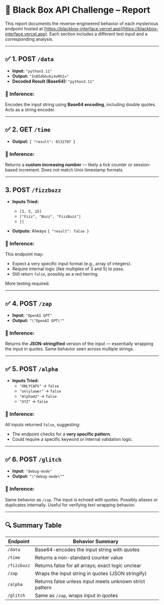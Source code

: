 # 🧪 Black Box API Challenge – Report

This report documents the reverse-engineered behavior of each mysterious endpoint hosted at [https://blackbox-interface.vercel.app](https://blackbox-interface.vercel.app). Each section includes a different test input and a corresponding analysis.

---

## ✅ 1. POST `/data`

- **Input:** `"python3.11"`
- **Output:** `"InB5dGhvbi4xMSI="`
- **Decoded Result (Base64):** `"python3.11"`

### 📌 Inference:
Encodes the input string using **Base64 encoding**, including double quotes. Acts as a string encoder.

---

## ✅ 2. GET `/time`

- **Output:** `{ "result": 8132707 }`

### 📌 Inference:
Returns a **custom increasing number** — likely a tick counter or session-based increment. Does not match Unix timestamp formats.

---

##  3. POST `/fizzbuzz`

- **Inputs Tried:**
  - `[3, 5, 15]`
  - `["Fizz", "Buzz", "FizzBuzz"]`
  - `[]`

- **Outputs:** Always `{ "result": false }`

### 📌 Inference:
This endpoint may:
- Expect a very specific input format (e.g., array of integers).
- Require internal logic (like multiples of 3 and 5) to pass.
- Still return `false`, possibly as a red herring.

More testing required.

---

## ✅ 4. POST `/zap`

- **Input:** `"OpenAI GPT"`
- **Output:** `"\"OpenAI GPT\""`

### 📌 Inference:
Returns the **JSON-stringified** version of the input — essentially wrapping the input in quotes. Same behavior seen across multiple strings.

---

## ✅ 5. POST `/alpha`

- **Inputs Tried:**
  - `"ONLYCAPS"` → `false`
  - `"onlylower"` → `false`
  - `"Alpha42"` → `false`
  - `"XYZ"` → `false`

### 📌 Inference:
All inputs returned `false`, suggesting:
- The endpoint checks for a **very specific pattern**.
- Could require a specific keyword or internal validation logic.

---

## ✅ 6. POST `/glitch`

- **Input:** `"debug-mode"`
- **Output:** `"\"debug-mode\""`

### 📌 Inference:
Same behavior as `/zap`. The input is echoed with quotes. Possibly aliases or duplicates internally. Useful for verifying text wrapping behavior.

---

## 🔍 Summary Table

| Endpoint     | Behavior Summary                                                       |
|--------------|------------------------------------------------------------------------|
| `/data`      | Base64-encodes the input string with quotes                            |
| `/time`      | Returns a non-standard counter value                                   |
| `/fizzbuzz`  | Returns false for all arrays; exact logic unclear                      |
| `/zap`       | Wraps the input string in quotes (JSON stringify)                      |
| `/alpha`     | Returns false unless input meets unknown strict pattern                |
| `/glitch`    | Same as `/zap`, wraps input in quotes                                  |
